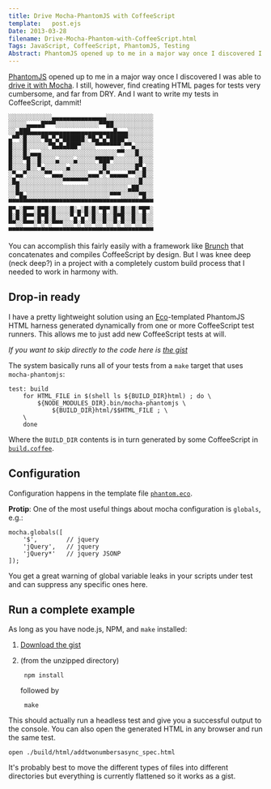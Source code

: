 ```yaml
---
title: Drive Mocha-PhantomJS with CoffeeScript
template:   post.ejs
Date: 2013-03-28
filename: Drive-Mocha-Phantom-with-CoffeeScript.html
Tags: JavaScript, CoffeeScript, PhantomJS, Testing
Abstract: PhantomJS opened up to me in a major way once I discovered I was able to drive it with Mocha. I still, however, find creating HTML pages for tests very cumbersome, and far from DRY. And I want to write my tests in CoffeeScript, dammit!
---
```


[PhantomJS](http://phantomjs.org/) opened up to me in a major way once I discovered I was able to [drive it with Mocha](http://metaskills.net/mocha-phantomjs/). I still, however, find creating HTML pages for tests very cumbersome, and far from DRY. And I want to write my tests in CoffeeScript, dammit!

	░░░░░░░░░░░░▄▄▄▄▄▄▄▄▄▄▄▄▄▄▄░░░░░░░░░░░░░
	░░░░░▄▄▄▄█▀▀▀░░░░░░░░░░░░▀▀██░░░░░░░░░░░
	░░▄███▄▄▄▄▄▄▄▄▄▄▄▄▄▄▄▄▄▄▄▄▄▄▄█▄▄▄░░░░░░░
	▄▀▀░█░░░░▀█▄▀▄▀██████░▀█▄▀▄▀████▀░░░░░░░
	█░░░█░░░░░░▀█▄█▄███▀░░░░▀▀▀▀▀▀▀░▀▀▄░░░░░
	█░░░█░▄▄▄░░░░░░░░░░░░░░░░░░░░░▀▀░░░█░░░░
	█░░░▀█░░█░░░░▄░░░░▄░░░░░▀███▀░░░░░░░█░░░
	█░░░░█░░▀▄░░░░░░▄░░░░░░░░░█░░░░░░░░█▀▄░░
	░▀▄▄▀░░░░░▀▀▄▄▄░░░░░░░▄▄▄▀░▀▄▄▄▄▄▀▀░░█░░
	░█▄░░░░░░░░░░░░▀▀▀▀▀▀▀░░░░░░░░░░░░░░█░░░
	░░█░░░░░░░░░░░░░░░░░░░░░░░░░░░░░░▄██░░░░
	░░▀█▄░░░░░░░░░░░░░░░░░░░░░░░▀▀▀░░░░░▀█░░
	▀▀▀▀▀▀▀▀▀▀▀▀▀▀▀▀▀▀▀▀▀▀▀▀▀▀▀▀▀▀▀▀▀▀▀▀▀▀▀▀
	█▀▄░█▀▀░█▀█░█░░░░█░▄░█░█░▀█▀░█░█░░█░▀█▀░
	█░█░█▀▀░█▀█░█░░░░▀▄▀▄▀░█░░█░░█▀█░░█░░█░░
	▀▀░░▀▀▀░▀░▀░▀▀▀░░░▀░▀░░▀░░▀░░▀░▀░░▀░░▀░░
	▀▀▀▀▀▀▀▀▀▀▀▀▀▀▀▀▀▀▀▀▀▀▀▀▀▀▀▀▀▀▀▀▀▀▀▀▀▀▀▀

You can accomplish this fairly easily with a framework like [Brunch](http://brunch.io/) that concatenates and compiles CoffeeScript by design. But I was knee deep (neck deep?) in a project with a completely custom build process that I needed to work in harmony with.

## Drop-in ready

I have a pretty lightweight solution using an [Eco](https://github.com/sstephenson/eco)-templated PhantomJS HTML harness generated dynamically from one or more CoffeeScript test runners. This allows me to just add new CoffeeScript tests at will.

_If you want to skip directly to the code here is [the gist](https://gist.github.com/cbosco/5272599/)_

The system basically runs all of your tests from a `make` target that uses `mocha-phantomjs`:

	test: build
		for HTML_FILE in $(shell ls ${BUILD_DIR}html) ; do \
			${NODE_MODULES_DIR}.bin/mocha-phantomjs \
				${BUILD_DIR}html/$$HTML_FILE ; \
		\
		done

Where the `BUILD_DIR` contents is in turn generated by some CoffeeScript in [`build.coffee`](https://gist.github.com/cbosco/5272599/#file-build-coffee).

## Configuration

Configuration happens in the template file [`phantom.eco`](https://gist.github.com/cbosco/5272599/#file-phantom-eco).

**Protip**: One of the most useful things about mocha configuration is `globals`, e.g.:

	mocha.globals([
		'$', 		// jquery
		'jQuery',	// jquery
		'jQuery*'	// jquery JSONP
	]);

You get a great warning of global variable leaks in your scripts under test and can suppress any specific ones here.

## Run a complete example

As long as you have node.js, NPM, and `make` installed:

1. [Download the gist](https://gist.github.com/cbosco/5272599/download)
2. (from the unzipped directory)

		npm install
		
	followed by
	
		make

This should actually run a headless test and give you a successful output to the console. You can also open the generated HTML in any browser and run the same test.

	open ./build/html/addtwonumbersasync_spec.html 

It's probably best to move the different types of files into different directories but everything is currently flattened so it works as a gist.
